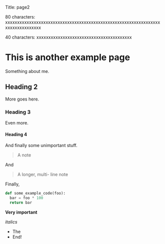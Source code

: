 Title: page2

80 characters:
xxxxxxxxxxxxxxxxxxxxxxxxxxxxxxxxxxxxxxxxxxxxxxxxxxxxxxxxxxxxxxxxxxxxxxxxxxxxxxxx

40 characters:
xxxxxxxxxxxxxxxxxxxxxxxxxxxxxxxxxxxxxxxx

# This is another example page

Something about me.

## Heading 2

More goes here.

### Heading 3

Even more.

#### Heading 4

And finally some unimportant stuff.

> A note

And

> A longer, multi-
> line note

Finally,

```python
def some_example_code(foo):
  bar = foo * 100
  return bar
```

**Very important**

*italics*

- The
- End!
